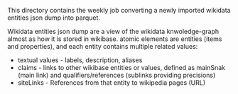 This directory contains the weekly job converting a newly imported
wikidata entities json dump into parquet.

Wikidata entities json dump are a view of the wikidata knwoledge-graph almost
as how it is stored in wikibase. atomic elements are entities (items
and properties), and each entity contains multiple related values:
 - textual values - labels, description, aliases
 - claims - links to other wikibase entities or values, defined as mainSnak
            (main link) and qualifiers/references (sublinks providing precisions)
 - siteLinks - References from that entity to wikipedia pages (URL)